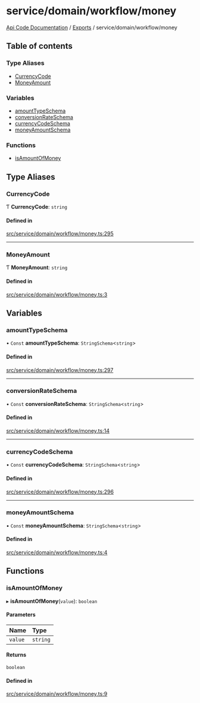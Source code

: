 # service/domain/workflow/money
 
[Api Code Documentation](../README.md) / [Exports](../modules.md) / service/domain/workflow/money

## Table of contents

### Type Aliases

- [CurrencyCode](service_domain_workflow_money.md#currencycode)
- [MoneyAmount](service_domain_workflow_money.md#moneyamount)

### Variables

- [amountTypeSchema](service_domain_workflow_money.md#amounttypeschema)
- [conversionRateSchema](service_domain_workflow_money.md#conversionrateschema)
- [currencyCodeSchema](service_domain_workflow_money.md#currencycodeschema)
- [moneyAmountSchema](service_domain_workflow_money.md#moneyamountschema)

### Functions

- [isAmountOfMoney](service_domain_workflow_money.md#isamountofmoney)

## Type Aliases

### CurrencyCode

Ƭ **CurrencyCode**: `string`

#### Defined in

[src/service/domain/workflow/money.ts:295](https://github.com/openkfw/TruBudget/blob/a06c11b/api/src/service/domain/workflow/money.ts#L295)

___

### MoneyAmount

Ƭ **MoneyAmount**: `string`

#### Defined in

[src/service/domain/workflow/money.ts:3](https://github.com/openkfw/TruBudget/blob/a06c11b/api/src/service/domain/workflow/money.ts#L3)

## Variables

### amountTypeSchema

• `Const` **amountTypeSchema**: `StringSchema`<`string`\>

#### Defined in

[src/service/domain/workflow/money.ts:297](https://github.com/openkfw/TruBudget/blob/a06c11b/api/src/service/domain/workflow/money.ts#L297)

___

### conversionRateSchema

• `Const` **conversionRateSchema**: `StringSchema`<`string`\>

#### Defined in

[src/service/domain/workflow/money.ts:14](https://github.com/openkfw/TruBudget/blob/a06c11b/api/src/service/domain/workflow/money.ts#L14)

___

### currencyCodeSchema

• `Const` **currencyCodeSchema**: `StringSchema`<`string`\>

#### Defined in

[src/service/domain/workflow/money.ts:296](https://github.com/openkfw/TruBudget/blob/a06c11b/api/src/service/domain/workflow/money.ts#L296)

___

### moneyAmountSchema

• `Const` **moneyAmountSchema**: `StringSchema`<`string`\>

#### Defined in

[src/service/domain/workflow/money.ts:4](https://github.com/openkfw/TruBudget/blob/a06c11b/api/src/service/domain/workflow/money.ts#L4)

## Functions

### isAmountOfMoney

▸ **isAmountOfMoney**(`value`): `boolean`

#### Parameters

| Name | Type |
| :------ | :------ |
| `value` | `string` |

#### Returns

`boolean`

#### Defined in

[src/service/domain/workflow/money.ts:9](https://github.com/openkfw/TruBudget/blob/a06c11b/api/src/service/domain/workflow/money.ts#L9)
